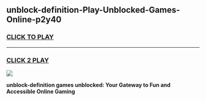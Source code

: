 
## unblock-definition-Play-Unblocked-Games-Online-p2y40
<h3>
<a href="https://premium76.site?title=unblock-definition&ref=25A">CLICK TO PLAY</a></h3>
<hr>

<h3>
<a href="https://premium76.site?title=unblock-definition&ref=25A">CLICK 2 PLAY</a>
  
</h3>

<a href="https://premium76.site?title=unblock-definition&ref=25A"><img src="https://clearcache.store/games.png"></a>


**unblock-definition games unblocked: Your Gateway to Fun and Accessible Online Gaming**
